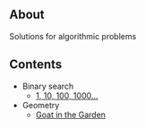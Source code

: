 ## About
Solutions for algorithmic problems

## Contents
* Binary search
    * [1, 10, 100, 1000...](problems/v3/1209_1_10_100/readme.md)
* Geometry
    * [Goat in the Garden](problems/v1/1084_Goat_in_the_Garden/readme.md)